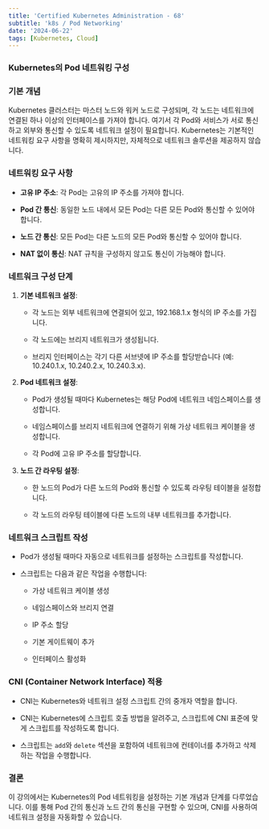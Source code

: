 ```yaml
--- 
title: 'Certified Kubernetes Administration - 68'
subtitle: 'k8s / Pod Networking'
date: '2024-06-22'
tags: [Kubernetes, Cloud]
---
```


### Kubernetes의 Pod 네트워킹 구성

### 기본 개념

Kubernetes 클러스터는 마스터 노드와 워커 노드로 구성되며, 각 노드는 네트워크에 연결된 하나 이상의 인터페이스를 가져야 합니다. 여기서 각 Pod와 서비스가 서로 통신하고 외부와 통신할 수 있도록 네트워크 설정이 필요합니다. Kubernetes는 기본적인 네트워킹 요구 사항을 명확히 제시하지만, 자체적으로 네트워크 솔루션을 제공하지 않습니다.

### 네트워킹 요구 사항


- **고유 IP 주소**: 각 Pod는 고유의 IP 주소를 가져야 합니다.

- **Pod 간 통신**: 동일한 노드 내에서 모든 Pod는 다른 모든 Pod와 통신할 수 있어야 합니다.

- **노드 간 통신**: 모든 Pod는 다른 노드의 모든 Pod와 통신할 수 있어야 합니다.

- **NAT 없이 통신**: NAT 규칙을 구성하지 않고도 통신이 가능해야 합니다.

### 네트워크 구성 단계

1. **기본 네트워크 설정**: 
   
   - 각 노드는 외부 네트워크에 연결되어 있고, 192.168.1.x 형식의 IP 주소를 가집니다.
   
   - 각 노드에는 브리지 네트워크가 생성됩니다.
   
   - 브리지 인터페이스는 각기 다른 서브넷에 IP 주소를 할당받습니다 (예: 10.240.1.x, 10.240.2.x, 10.240.3.x).

2. **Pod 네트워크 설정**:
   
   - Pod가 생성될 때마다 Kubernetes는 해당 Pod에 네트워크 네임스페이스를 생성합니다.
   
   - 네임스페이스를 브리지 네트워크에 연결하기 위해 가상 네트워크 케이블을 생성합니다.
   
   - 각 Pod에 고유 IP 주소를 할당합니다.

3. **노드 간 라우팅 설정**:
   
   - 한 노드의 Pod가 다른 노드의 Pod와 통신할 수 있도록 라우팅 테이블을 설정합니다.
   
   - 각 노드의 라우팅 테이블에 다른 노드의 내부 네트워크를 추가합니다.

### 네트워크 스크립트 작성


- Pod가 생성될 때마다 자동으로 네트워크를 설정하는 스크립트를 작성합니다.

- 스크립트는 다음과 같은 작업을 수행합니다:
  
  - 가상 네트워크 케이블 생성
  
  - 네임스페이스와 브리지 연결
  
  - IP 주소 할당
  
  - 기본 게이트웨이 추가
  
  - 인터페이스 활성화

### CNI (Container Network Interface) 적용


- CNI는 Kubernetes와 네트워크 설정 스크립트 간의 중개자 역할을 합니다.

- CNI는 Kubernetes에 스크립트 호출 방법을 알려주고, 스크립트에 CNI 표준에 맞게 스크립트를 작성하도록 합니다.

- 스크립트는 `add`와 `delete` 섹션을 포함하여 네트워크에 컨테이너를 추가하고 삭제하는 작업을 수행합니다.

### 결론

이 강의에서는 Kubernetes의 Pod 네트워킹을 설정하는 기본 개념과 단계를 다루었습니다. 이를 통해 Pod 간의 통신과 노드 간의 통신을 구현할 수 있으며, CNI를 사용하여 네트워크 설정을 자동화할 수 있습니다. 